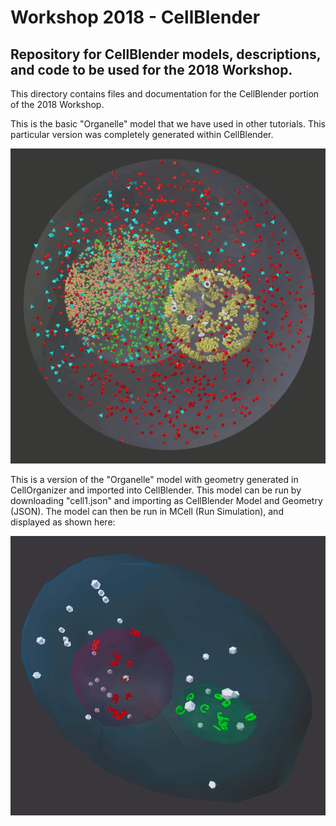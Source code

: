 # Workshop 2018 - CellBlender
## Repository for CellBlender models, descriptions, and code to be used for the 2018 Workshop.

This directory contains files and documentation for the CellBlender portion of the 2018 Workshop.

This is the basic "Organelle" model that we have used in other tutorials. This particular version
was completely generated within CellBlender.

![Organelle Model in CellBlender/MCell](organelle_mcell.gif?raw=true "Organelle Model in CellBlender/MCell")

This is a version of the "Organelle" model with geometry generated in CellOrganizer and imported
into CellBlender. This model can be run by downloading "cell1.json" and importing as CellBlender Model
and Geometry (JSON). The model can then be run in MCell (Run Simulation), and displayed as shown here:

![Cell1 in CellBlender/MCell](Cell1_Test1.gif?raw=true "Cell1 in CellBlender/MCell")

